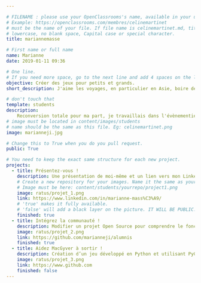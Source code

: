 ```yaml
---

# FILENAME : please use your OpenClassrooms's name, available in your url.
# Example: https://openclassrooms.com/membres/celinemartinet
# must be the name of your file. If file name is celinemartinet.md, title is celinemartinet.
# lowercase, no blank space, Capital case or special character.
title: mariannemasse

# First name or full name
name: Marianne
date: 2019-01-11 09:36

# One line.
# If you need more space, go to the next line and add 4 spaces on the left, as in 'description'.
objective: Créer des jeux pour petits et grands.
short_description: J'aime les voyages, en particulier en Asie, boire des "Fresh coconut on the beach", rire, chanter et     danser.

# don't touch that
template: students
description:
    Reconversion totale pour ma part, je travaillais dans l'évènementiel privé, c'était très intéressant et excitant mais         incompatible avec ma vie de famille aujourd'hui. J'ai du me poser les bonnes questions afin de savoir quel serait mon         parcours. J'ai choisi le parcours de Développeur d'application iOS, car ma passion est de jouer et de créer des jeux           pour les enfants, (et pourquoi pas les grands).
# image must be located in content/images/students
# name should be the same as this file. Eg: celinemartinet.png
image: marianneji.jpg

# Change this to True when you do you pull request.
public: True

# You need to keep the exact same structure for each new project.
projects:
  - title: Présentez-vous !
    description: Une présentation de moi-même et un lien vers mon LinkedIn.
    # Create a new repository for your images. Name it the same as your nickname and profile picture.
    # Image must be here: content/students/yourrepo/project1.png
    image: ratus/projet_1.png
    link: https://www.linkedin.com/in/marianne-mass%C3%A9/
    # 'true' makes it fully available.
    # 'false' will add a black layer on the picture. IT WILL BE PUBLIC!
    finished: true
  - title: Intégrez la communauté !
    description: Modifier un projet Open Source pour comprendre le fonctionnement de Git, de Github et des pull requests. 
    image: ratus/projet_2.png
    link: https://github.com/marianneji/alumnis
    finished: true
  - title: Aidez MacGyver à sortir !
    description: Création d’un jeu développé en Python et utilisant PyGame.
    image: ratus/projet_3.png
    link: https://www.github.com
    finished: false
---
```

